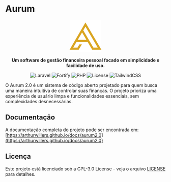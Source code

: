 # Aurum

<p align="center">
  <img src="public/favicon.svg" alt="Logo Aurum" width="100" height="100">
</p>

<p align="center">
  <strong>Um software de gestão financeira pessoal focado em simplicidade e facilidade de uso.</strong>
</p>

<p align="center">
  <img src="https://img.shields.io/badge/Laravel-12.x-red?style=flat&logo=laravel" alt="Laravel" />
  <img src="https://img.shields.io/badge/Auth-Fortify-blue?style=flat&logo=laravel" alt="Fortify" />
  <img src="https://img.shields.io/badge/PHP-8.2+-777BB4?style=flat&logo=php" alt="PHP" />
  <img src="https://img.shields.io/badge/License-GPL--3.0-green?style=flat" alt="License" />
  <img src="https://img.shields.io/badge/TailwindCSS-4.x-38B2AC?style=flat&logo=tailwindcss" alt="TailwindCSS" />
</p>

O Aurum 2.0 é um sistema de código aberto projetado para quem busca uma maneira intuitiva de controlar suas finanças. O projeto prioriza uma experiência de usuário limpa e funcionalidades essenciais, sem complexidades desnecessárias.

## Documentação

A documentação completa do projeto pode ser encontrada em: [https://arthurwillers.github.io/docs/aurum2.0](https://arthurwillers.github.io/docs/aurum2.0)

## Licença

Este projeto está licenciado sob a GPL-3.0 License - veja o arquivo [LICENSE](LICENSE) para detalhes.
